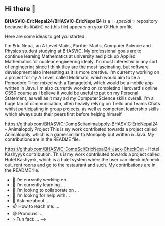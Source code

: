 ## Hi there 👋


**BHASVIC-EricNepal24/BHASVIC-EricNepal24** is a ✨ _special_ ✨ repository because its `README.md` (this file) appears on your GitHub profile.

Here are some ideas to get you started:

I'm Eric Nepal, an A Level Maths, Further Maths, Computer Science and Physics student studying at BHASVIC. My professional goals are to continue learning Mathematics at university and pick up Applied Mathematics for nuclear engineering idealy. I'm most interested in any sort of engineering since I think they are the most fascinating, but software development also interesting as it is more creative. I'm currently working on a project for my A Level, called Motimato, which would aim to be a Pomodoro Timer mixed with a Tamagotchi, which would be a mobile app written in Java. I'm also currently working on completing Hardvard's online CS50 course as I believe it would be useful to put on my Personal Statement, as well as it may aid my Computer Science skills overall. I'm a huge fan of communication, often heavily relying on Trello and Teams Chats whilst participating in group projects, as well as competant leadership skills which always puts their peers first before helping himself.

https://github.com/BHASVIC-CompSci/animalopoly-BHASVIC-EricNepal24 - Animalopoly Project
This is my work contributed towards a project called Animalopoly, which is a game similar to Monopoly but written in Java. My contributions are in the README file.

https://github.com/BHASVIC-CompSci/EricNepal24-Jack-CheckOut - Hotel Kashyyyk contribution.
This is my work contributed towards a project called Hotel Kashyyyk, which is a hotel system where the user can check in/check out, rent rooms and go to the restaurant and such. My contributions are in the README file.


- 🔭 I’m currently working on ...
- 🌱 I’m currently learning ...
- 👯 I’m looking to collaborate on ...
- 🤔 I’m looking for help with ...
- 💬 Ask me about ...
- 📫 How to reach me: ...
- 😄 Pronouns: ...
- ⚡ Fun fact: ...
-->
